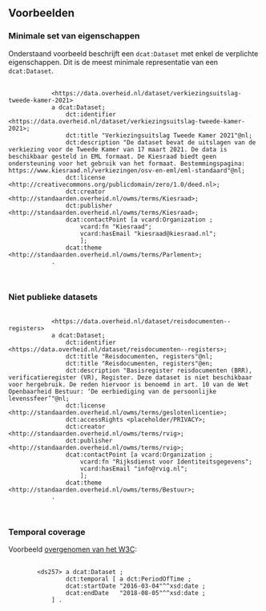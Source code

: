 ## Voorbeelden

### Minimale set van eigenschappen

Onderstaand voorbeeld beschrijft een `dcat:Dataset` met enkel de verplichte eigenschappen. Dit is de meest minimale
representatie van een `dcat:Dataset`.

<aside class="example" title="Minimale set van eigenschappen">
	<pre>
		<code>
			&lt;https:&#x2215;&#x2215;data.overheid.nl&#x2215;dataset&#x2215;verkiezingsuitslag-tweede-kamer-2021&gt;
			a dcat:Dataset;
				dct:identifier &lt;https://data.overheid.nl/dataset/verkiezingsuitslag-tweede-kamer-2021&gt;;
				dct:title "Verkiezingsuitslag Tweede Kamer 2021"@nl;
				dct:description "De dataset bevat de uitslagen van de verkiezing voor de Tweede Kamer van 17 maart 2021. De data is beschikbaar gesteld in EML formaat. De Kiesraad biedt geen ondersteuning voor het gebruik van het formaat. Bestemmingspagina: https://www.kiesraad.nl/verkiezingen/osv-en-eml/eml-standaard"@nl;
				dct:license &lt;http://creativecommons.org/publicdomain/zero/1.0/deed.nl&gt;;
				dct:creator &lt;http://standaarden.overheid.nl/owms/terms/Kiesraad&gt;;
				dct:publisher &lt;http://standaarden.overheid.nl/owms/terms/Kiesraad&gt;;
				dcat:contactPoint [a vcard:Organization ;
					vcard:fn "Kiesraad";
					vcard:hasEmail "kiesraad@kiesraad.nl";
					];
				dcat:theme &lt;http://standaarden.overheid.nl/owms/terms/Parlement&gt;;
			.
		</code>
	</pre>
</aside>

### Niet publieke datasets

<aside class="example" title="Minimale set van eigenschappen">
	<pre>
		<code>
			&lt;https:&#x2215;&#x2215;data.overheid.nl&#x2215;dataset&#x2215;reisdocumenten--registers&gt;
			a dcat:Dataset;
				dct:identifier &lt;https://data.overheid.nl/dataset/reisdocumenten--registers&gt;;
				dct:title "Reisdocumenten, registers"@nl;
				dct:title "Reisdocumenten, registers"@en;
				dct:description "Basisregister reisdocumenten (BRR), verificatieregister (VR), Register. Deze dataset is niet beschikbaar voor hergebruik. De reden hiervoor is benoemd in art. 10 van de Wet Openbaarheid Bestuur: ‘De eerbiediging van de persoonlijke levenssfeer’"@nl;
				dct:license &lt;http://standaarden.overheid.nl/owms/terms/geslotenlicentie&gt;;
				dct:accessRights &lt;placeholder/PRIVACY&gt;;
				dct:creator &lt;http://standaarden.overheid.nl/owms/terms/rvig&gt;;
				dct:publisher &lt;http://standaarden.overheid.nl/owms/terms/rvig&gt;;
				dcat:contactPoint [a vcard:Organization ;
					vcard:fn "Rijksdienst voor Identiteitsgegevens";
					vcard:hasEmail "info@rvig.nl";
					];
				dcat:theme &lt;http://standaarden.overheid.nl/owms/terms/Bestuur&gt;;
			.
		</code>
	</pre>
</aside>

### Temporal coverage

<aside class="example" title="Temporal coverage">
	Voorbeeld <a href="(https://www.w3.org/TR/vocab-dcat-2/#ex-temporal-coverage-closed-interval)">overgenomen van het
		W3C</a>:
	<pre>
		<code>
		&lt;ds257&gt; a dcat:Dataset ;
				dct:temporal [ a dct:PeriodOfTime ;
    			dcat:startDate "2016-03-04"^^xsd:date ;
    			dcat:endDate   "2018-08-05"^^xsd:date ;
  			] .
		</code>
	</pre>
</aside>




